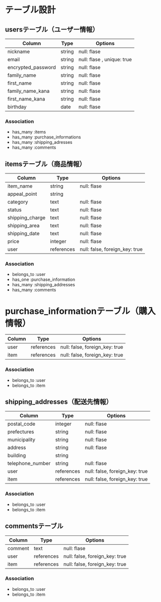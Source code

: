 # テーブル設計

## usersテーブル（ユーザー情報）

| Column               | Type     | Options                       |
| -------------------- | -------- | ------------------------------|
| nickname             | string   | null: flase                   |
| email                | string   | null: flase  , unique: true   |
| encrypted_password   | string   | null: flase                   |
| family_name          | string   | null: flase                   |
| first_name           | string   | null: flase                   |
| family_name_kana     | string   | null: flase                   |
| first_name_kana      | string   | null: flase                   |
| birthday             | date     | null: flase                   |


### Association

- has_many :items
- has_many :purchase_informations
- has_many :shipping_adresses
- has_many :comments


## itemsテーブル（商品情報）

| Column              | Type       | Options                          |
| ------------------- | ---------- | ---------------------------------|
| item_name           | string     | null: flase                      |
| appeal_point        | string     |                                  |
| category            | text       | null: flase                      |
| status              | text       | null: flase                      |
| shipping_charge     | text       | null: flase                      |
| shipping_area       | text       | null: flase                      |
| shipping_date       | text       | null: flase                      |
| price               | integer    | null: flase                      |
| user                | references | null: false, foreign_key: true   |

### Association

- belongs_to :user
- has_one :purchase_information
- has_many :shipping_addresses
- has_many :comments



# purchase_informationテーブル（購入情報）

| Column              | Type       | Options                         |
| ------------------- | ---------- | --------------------------------|
| user               | references | null: false, foreign_key: true   |
| item               | references | null: false, foreign_key: true   |

### Association

- belongs_to :user
- belongs_to :item



## shipping_addresses（配送先情報）

| Column             | Type       | Options                          |
| ------------------ | ---------- | ---------------------------------|
| postal_code        | integer    | null: flase                      |
| prefectures        | string     | null: flase                      |
| municipality       | string     | null: flase                      |
| address            | string     | null: flase                      |
| building           | string     |                                  |
| telephone_number   | string     | null: flase                      |
| user               | references | null: false, foreign_key: true   |
| item               | references | null: false, foreign_key: true   |

### Association

- belongs_to :user
- belongs_to :item


## commentsテーブル

| Column        | Type       | Options                          |
| ------------- | ---------- | ---------------------------------|
| comment       | text       | null: flase                      |
| user          | references | null: false, foreign_key: true   |
| item          | references | null: false, foreign_key: true   |

### Association

- belongs_to :user
- belongs_to :item
